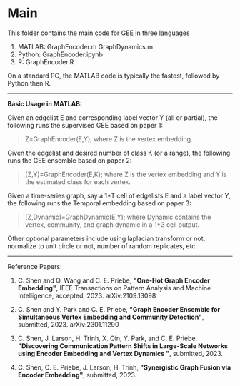 # Main
This folder contains the main code for GEE in three languages

1. MATLAB:   GraphEncoder.m
             GraphDynamics.m
2. Python:   GraphEncoder.ipynb
3. R:        GraphEncoder.R

On a standard PC, the MATLAB code is typically the fastest, followed by Python then R.

-------------------------------------------------------------
**Basic Usage in MATLAB:**

Given an edgelist E and corresponding label vector Y (all or partial), the following runs the supervised GEE based on paper 1:
> Z=GraphEncoder(E,Y);
where Z is the vertex embedding.

Given the edgelist and desired number of class K (or a range), the following runs the GEE ensemble based on paper 2:
> [Z,Y]=GraphEncoder(E,K);
where Z is the vertex embedding and Y is the estimated class for each vertex.

Given a time-series graph, say a 1*T cell of edgelists E and a label vector Y, the following runs the Temporal embedding based on paper 3:
> [Z,Dynamic]=GraphDynamic(E,Y);
where Dynamic contains the vertex, community, and graph dynamic in a 1*3 cell output.

Other optional parameters include using laplacian transform or not, normalize to unit circle or not, number of random replicates, etc.

-------------------------------------------------------------

Reference Papers:

1. C. Shen and Q. Wang and C. E. Priebe, **"One-Hot Graph Encoder Embedding"**, IEEE Transactions on Pattern Analysis and Machine Intelligence, accepted, 2023. arXiv:2109.13098

2. C. Shen and Y. Park and C. E. Priebe, **"Graph Encoder Ensemble for Simultaneous Vertex Embedding and Community Detection"**, submitted, 2023. arXiv:2301.11290

3. C. Shen, J. Larson, H. Trinh, X. Qin, Y. Park, and C. E. Priebe, **"Discovering Communication Pattern Shifts in Large-Scale Networks using Encoder Embedding and Vertex Dynamics
"**, submitted, 2023. 

4. C. Shen, C. E. Priebe, J. Larson, H. Trinh, **"Synergistic Graph Fusion via Encoder Embedding"**, submitted, 2023. 

